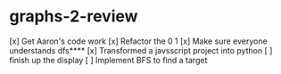 # graphs-2-review
[x] Get Aaron's code work
[x] Refactor the 0 1
[x] Make sure everyone understands dfs****
[x] Transformed a javsscript project into python
[ ] finish up the display
[ ] Implement BFS to find a target
